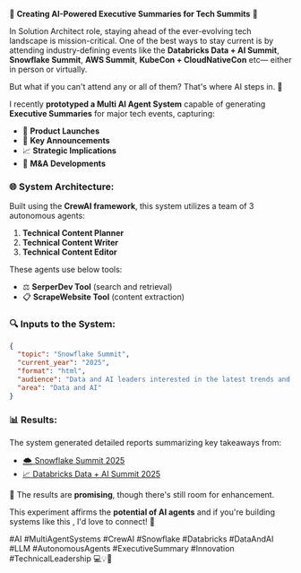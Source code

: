 
🌟 **Creating AI-Powered Executive Summaries for Tech Summits** 🚀

In Solution Architect role, staying ahead of the ever-evolving tech landscape is mission-critical. One of the best ways to stay current is by attending industry-defining events like the **Databricks Data + AI Summit**, **Snowflake Summit**, **AWS Summit**, **KubeCon + CloudNativeCon** etc— either in person or virtually.

But what if you can't attend any or all of them? That's where AI steps in. 🤖

I recently **prototyped a Multi AI Agent System** capable of generating **Executive Summaries** for major tech events, capturing:

* 🎉 **Product Launches**
* 🚧 **Key Announcements**
* 📈 **Strategic Implications**
* 📄 **M\&A Developments**

### 🌐 System Architecture:

Built using the **CrewAI framework**, this system utilizes a team of 3 autonomous agents:

1. **Technical Content Planner**
2. **Technical Content Writer**
3. **Technical Content Editor**

These agents use below tools:

* ⚖️ **SerperDev Tool** (search and retrieval)
* 📋 **ScrapeWebsite Tool** (content extraction)

### 🔍 Inputs to the System:

```json
{
  "topic": "Snowflake Summit",
  "current_year": "2025",
  "format": "html",
  "audience": "Data and AI leaders interested in the latest trends and innovations",
  "area": "Data and AI"
}
```

### 📊 Results:

The system generated detailed reports summarizing key takeaways from:

* [🌨️ Snowflake Summit 2025](#)
* [📈 Databricks Data + AI Summit 2025](#)

🌟 The results are **promising**, though there's still room for enhancement.

This experiment affirms the **potential of AI agents** and if you're building systems like this , I'd love to connect! 🧐

\#AI #MultiAgentSystems #CrewAI  #Snowflake #Databricks #DataAndAI #LLM #AutonomousAgents #ExecutiveSummary #Innovation #TechnicalLeadership 💻💡🚀

